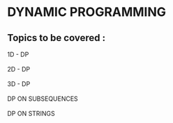 # DYNAMIC PROGRAMMING

## Topics to be covered : </br>
1D - DP<br/> 
<br/>
2D - DP<br/>
<br/>
3D - DP<br/>
<br/>
DP ON SUBSEQUENCES<br/>
<br/>
DP ON STRINGS<br/>
<br/>

